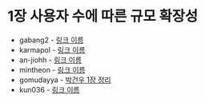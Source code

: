 # 1장 사용자 수에 따른 규모 확장성

- gabang2 - [링크 이름]()
- karmapol - [링크 이름]()
- an-jiohh - [링크 이름]()
- mintheon - [링크 이름]()
- gomudayya - [박건우 1장 정리](https://leaf-oboe-6f1.notion.site/1-51d7f2156fef4510a6885b3776b61048?pvs=4)
- kun036 - [링크 이름]()
